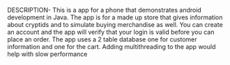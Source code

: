 DESCRIPTION-
  This is a app for a phone that demonstrates android development in Java.
  The app is for a made up store that gives information about cryptids and to simulate buying merchandise as well.
  You can create an account and the app will verify that your login is valid before you can place an order.
  The app uses a 2 table database one for customer information and one for the cart.
  Adding multithreading to the app would help with slow performance 
